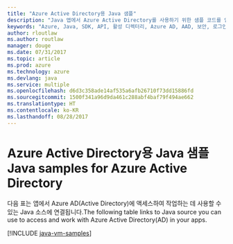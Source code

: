 ```yaml
---
title: "Azure Active Directory용 Java 샘플"
description: "Java 앱에서 Azure Active Directory를 사용하기 위한 샘플 코드를 얻습니다."
keywords: "Azure, Java, SDK, API, 활성 디렉터리, Azure AD, AAD, 보안, 로그인, 인증, SSO, SAML"
author: rloutlaw
ms.author: routlaw
manager: douge
ms.date: 07/31/2017
ms.topic: article
ms.prod: azure
ms.technology: azure
ms.devlang: java
ms.service: multiple
ms.openlocfilehash: d6d3c358ade14af535a6afb26710f73dd15886fd
ms.sourcegitcommit: 1500f341a96d9da461c288abf4baf79f494ae662
ms.translationtype: HT
ms.contentlocale: ko-KR
ms.lasthandoff: 08/28/2017
---
```

# <a name="java-samples-for-azure-active-directory"></a><span data-ttu-id="f2467-104">Azure Active Directory용 Java 샘플</span><span class="sxs-lookup"><span data-stu-id="f2467-104">Java samples for Azure Active Directory</span></span>

<span data-ttu-id="f2467-105">다음 표는 앱에서 Azure AD(Active Directory)에 액세스하여 작업하는 데 사용할 수 있는 Java 소스에 연결됩니다.</span><span class="sxs-lookup"><span data-stu-id="f2467-105">The following table links to Java source you can use to access and work with Azure Active Directory(AD) in your apps.</span></span>

[!INCLUDE [java-vm-samples](includes/java-aad-samples.md)]